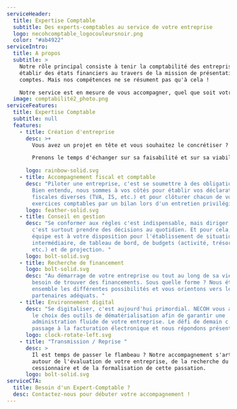 ```yaml
---
serviceHeader:
  title: Expertise Comptable
  subtitle: Des experts-comptables au service de votre entreprise
  logo: necohcomptable_logocouleursnoir.png
  color: "#ab4922"
serviceIntro:
  title: A propos
  subtitle: >
    Notre rôle principal consiste à tenir la comptabilité des entreprises et à
    établir des états financiers au travers de la mission de présentation des
    comptes. Mais nos compétences ne se résument pas qu'à cela !

    Notre service est en mesure de vous accompagner, quel que soit votre secteur d'activité, à tous les stades d'existence de votre entreprise : en phase de création, d'amorçage, de développement ou de transmission.
  image: comptabilité2_photo.png
serviceFeatures:
  title: Expertise Comptable
  subtitle: null
  features:
    - title: Création d'entreprise
      desc: >+
        Vous avez un projet en tête et vous souhaitez le concrétiser ? 

        Prenons le temps d'échanger sur sa faisabilité et sur sa viabilité. Avec nos outils et nos expertises variés, nous construisons ensemble vos prévisionnels d'activité pour la réussite de votre projet. 

      logo: rainbow-solid.svg
    - title: Accompagnement fiscal et comptable
      desc: "Piloter une entreprise, c'est se soumettre à des obligations légales !
        Bien entendu, nous sommes à vos côtés pour établir vos déclarations
        fiscales diverses (TVA, IS, etc.) et pour clôturer chacun de vos
        exercices comptables par un bilan lors d'un entretien privilégié. "
      logo: feather-solid.svg
    - title: Conseil en gestion
      desc: "Se conformer aux règles c'est indispensable, mais diriger une entreprise
        c'est surtout prendre des décisions au quotidien. Et pour cela, notre
        équipe est à votre disposition pour l'établissement de situation
        intermédiaire, de tableau de bord, de budgets (activité, trésorerie,
        etc.) et de projection. "
      logo: bolt-solid.svg
    - title: Recherche de financement
      logo: bolt-solid.svg
      desc: "Au démarrage de votre entreprise ou tout au long de sa vie, vous aurez
        besoin de trouver des financements. Sous quelle forme ? Nous étudions
        ensemble les différentes possibilités et vous orientons vers les
        partenaires adéquats. "
    - title: Environnement digital
      desc: "Se digitaliser, c'est aujourd'hui primordial. NECOH vous accompagne dans
        le choix des outils de dématérialisation afin de garantir une
        administration fluide de votre entreprise. Le défi de demain c'est le
        passage à la facturation électronique et nous répondons présent. "
      logo: clock-rotate-left.svg
    - title: "Transmission / Reprise "
      desc: >
        Il est temps de passer le flambeau ? Notre accompagnement s'articule
        autour de l'évaluation de votre entreprise, de la recherche du
        cessionnaire et de la formalisation de cette passation.
      logo: bolt-solid.svg
serviceCTA:
  title: Besoin d'un Expert-Comptable ?
  desc: Contactez-nous pour débuter votre accompagnement !
---
```

